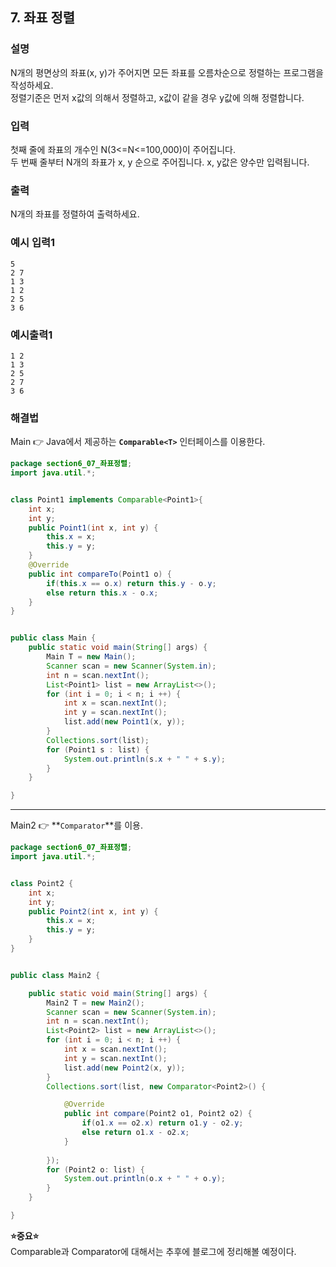## 7. 좌표 정렬  
  
### 설명  
N개의 평면상의 좌표(x, y)가 주어지면 모든 좌표를 오름차순으로 정렬하는 프로그램을 작성하세요.  
정렬기준은 먼저 x값의 의해서 정렬하고, x값이 같을 경우 y값에 의해 정렬합니다.  
  
### 입력  
첫째 줄에 좌표의 개수인 N(3<=N<=100,000)이 주어집니다.  
두 번째 줄부터 N개의 좌표가 x, y 순으로 주어집니다. x, y값은 양수만 입력됩니다.  
  
### 출력  
N개의 좌표를 정렬하여 출력하세요.  
  
### 예시 입력1  
```
5
2 7
1 3
1 2
2 5
3 6
```  
    
### 예시출력1  
```
1 2
1 3
2 5
2 7
3 6
```  
  
### 해결법  
Main 👉 Java에서 제공하는 **`Comparable<T>`** 인터페이스를 이용한다.  
  
```java
package section6_07_좌표정렬;
import java.util.*;


class Point1 implements Comparable<Point1>{
	int x;
	int y;
	public Point1(int x, int y) {
		this.x = x;
		this.y = y;
	}
	@Override
	public int compareTo(Point1 o) {
		if(this.x == o.x) return this.y - o.y;
		else return this.x - o.x;
	}
}


public class Main {
	public static void main(String[] args) {
		Main T = new Main();
		Scanner scan = new Scanner(System.in);
		int n = scan.nextInt();
		List<Point1> list = new ArrayList<>();
		for (int i = 0; i < n; i ++) {
			int x = scan.nextInt();
			int y = scan.nextInt();
			list.add(new Point1(x, y));
		}
		Collections.sort(list);
		for (Point1 s : list) {
			System.out.println(s.x + " " + s.y);
		}
	}

}

```  
  
---  
Main2 👉 **`Comparator`**를 이용.  
  
```java
package section6_07_좌표정렬;
import java.util.*;


class Point2 {
	int x;
	int y;
	public Point2(int x, int y) {
		this.x = x;
		this.y = y;
	}
}


public class Main2 {

	public static void main(String[] args) {
		Main2 T = new Main2();
		Scanner scan = new Scanner(System.in);
		int n = scan.nextInt();
		List<Point2> list = new ArrayList<>();
		for (int i = 0; i < n; i ++) {
			int x = scan.nextInt();
			int y = scan.nextInt();
			list.add(new Point2(x, y));
		}
		Collections.sort(list, new Comparator<Point2>() {

			@Override
			public int compare(Point2 o1, Point2 o2) {
				if(o1.x == o2.x) return o1.y - o2.y;
				else return o1.x - o2.x;
			}
			
		});
		for (Point2 o: list) {
			System.out.println(o.x + " " + o.y);
		}
	}

}

```  
  
**⭐중요⭐**  
Comparable과 Comparator에 대해서는 추후에 블로그에 정리해볼 예정이다.